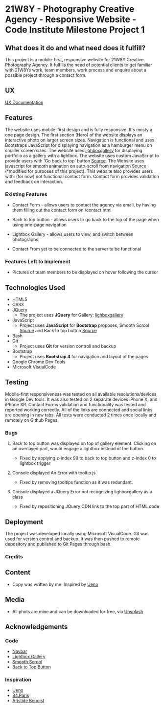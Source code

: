 # 21W8Y - Photography Creative Agency - Responsive Website - Code Institute Milestone Project 1

## What does it do and what need does it fulfill?

This project is a mobile-first, responsive website for 21W8Y Creative Photography Agency. It fulfills the need of potential clients to get familiar with 21W8Ys work, team members, work process and enquire about a possible project through a contact form.

## UX

[UX Documentation](https://www.figma.com/file/SQ2KrW652jyEjfDJc4JcxaC6/Untitled?node-id=1%3A2)

## Features

The website uses mobile-first design and is fully responsive. It's mosty a one page design. The first section (Hero) of the website displays an interactive photo on larger screen sizes. Navigation is functional and uses Bootstraps JavaScript for displaying navigation as a hamburger menu on smaller screen sizes. The website uses [lighboxgallery](https://github.com/kawshar/lightboxgallery) for displaying portfolio as a gallery with a lightbox. The website uses custom JavaScript to provide users with 'Go back to top' button [Source](https://www.w3schools.com/howto/howto_js_scroll_to_top.asp). The Website uses javascript for smooth animation on auto-scroll from navigation [Source](https://stackoverflow.com/questions/50709873/smooth-scroll-for-link-with-anchor) (*modified for purposes of this project). This website also provides users with: (for now) not functional contact form. Contact form provides validation and feedback on interaction.                       
### Existing Features   
- Contact Form - allows users to contact the agency via email, by having them filling out the contact form on /contact.html
- Back to top button - allows users to go back to the top of the page when using one-page navigation
- Lightbox Gallery - allows users to view, and switch between photographs

- Contact From yet to be connected to the server to be functional

### Features Left to Implement
- Pictures of team members to be displayed on hover following the cursor

## Technologies Used

- HTML5
- CSS3
- [JQuery](https://jquery.com)
    - The project uses **JQuery** for Gallery: [lighboxgallery](https://github.com/kawshar/lightboxgallery)
- JavaScript 
    - Project uses **JavaScript** for **Bootstrap** proposes, Smooth Scrool [Source](https://stackoverflow.com/questions/50709873/smooth-scroll-for-link-with-anchor) and Back to top button [Source](https://www.w3schools.com/howto/howto_js_scroll_to_top.asp)
- Bash
- Git
    - Project uses **Git** for version controll and backup
- Bootstrap 
    - Project uses **Bootstrap 4** for navigation and layout of the pages
- Google Chrome Dev Tools
- Microsoft VisualCode

## Testing

Mobile-first responsiveness was tested on all available resolutions/devices in Google Dev tools. It was also tested on 2 separate devices iPhone X, and iPhone XR. Contact Forms validation and functionality was tested and reported working correctly.
All of the links are connected and social links are opening in new tabs.
All tests were conducted 2 times once locally and remotely on Github Pages.


### Bugs

1. Back to top button was displayed on top of gallery element. Clicking on an overlayed part, would engage a lightbox instead of the button.

    - Fixed by applying z-index 99 to back to top button and z-index 0 to lightbox trigger

2. Console displayed An Error with tooltip.js 
    -   Fixed by removing tooltips function as it was redundant.

3. Console displayed a JQuery Error not recognizing lighboxgallery as a class
    -   Fixed by repositioning JQuery CDN link to the top part of HTML code

## Deployment

The project was developed locally using Microsoft VisualCode. Git was used for version control and backup. It was then pushed to remote depository and published to Git Pages through bash.

### Credits

## Content
- Copy was written by me. Inspired by [Ueno](https://ueno.co) 

## Media
- All phots are mine and can be downloaded for free, via [Unsplash](https://unsplash.com/@21w8y)
   
## Acknowledgements

### Code

- [Navbar](https://getbootstrap.com/docs/4.1/examples/navbars/) 
- [Lightbox Gallery](https://github.com/kawshar/lightboxgallery) 
- [Smooth Scrool](https://stackoverflow.com/questions/50709873/smooth-scroll-for-link-with-anchor) 
- [Back to Top Button](https://www.w3schools.com/howto/howto_js_scroll_to_top.asp)

### Inspiration

- [Ueno](https://ueno.co) 
- [84.Paris](https://www.84paris.com/en) 
- [Aristide Benoist](https://www.aristidebenoist.com/)